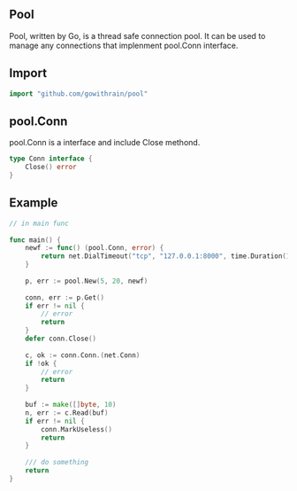 ## Pool
Pool, written by Go, is a thread safe connection pool. It can be used to manage any connections that implenment pool.Conn interface.

## Import

```go
import "github.com/gowithrain/pool"

```

## pool.Conn

pool.Conn is a interface and include Close methond.

```go
type Conn interface {
	Close() error
}
```

	
## Example

```go
// in main func
	
func main() {
	newf := func() (pool.Conn, error) {
		return net.DialTimeout("tcp", "127.0.0.1:8000", time.Duration(1000)*time.Millisecond)
	}
	
	p, err := pool.New(5, 20, newf)
	
	conn, err := p.Get()
	if err != nil {
		// error
		return
	}
	defer conn.Close()
	
	c, ok := conn.Conn.(net.Conn)
	if !ok {
		// error
		return
	}
	
	buf := make([]byte, 10)
	n, err := c.Read(buf)
	if err != nil {
		conn.MarkUseless()
		return
	}
	
	/// do something
	return
}
```